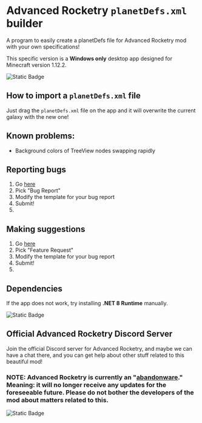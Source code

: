 # Advanced Rocketry `planetDefs.xml` builder

A program to easily create a planetDefs file for Advanced Rocketry mod with your own specifications!

This specific version is a **Windows only** desktop app designed for Minecraft version 1.12.2.

![Static Badge](https://img.shields.io/badge/License-GPL%203.0-2ea8ff?link=https%3A%2F%2Fchoosealicense.com%2Flicenses%2Fgpl-3.0%2F)
## How to import a `planetDefs.xml` file
Just drag the `planetDefs.xml` file on the app and it will overwrite the current galaxy with the new one!
  
## Known problems:
- Background colors of TreeView nodes swapping rapidly

## Reporting bugs
1. Go [here](https://github.com/DaIsimsiz/planetDefs-Builder/issues/new/choose)
2. Pick "Bug Report"
3. Modify the template for your bug report
4. Submit!
5. 
## Making suggestions
1. Go [here](https://github.com/DaIsimsiz/planetDefs-Builder/issues/new/choose)
2. Pick "Feature Request"
3. Modify the template for your bug report
4. Submit!
5. 
## Dependencies
If the app does not work, try installing **.NET 8 Runtime** manually.

![Static Badge](https://img.shields.io/badge/.NET_8-x64%20Installer-a42eff?link=https%3A%2F%2Fdotnet.microsoft.com%2Fen-us%2Fdownload%2Fdotnet%2Fthank-you%2Fruntime-8.0.4-windows-x86-installer)

## Official Advanced Rocketry Discord Server

Join the official Discord server for Advanced Rocketry, and maybe we can have a chat there, and you can get help about other stuff related to this beautiful mod!

### **NOTE:** Advanced Rocketry is currently an "[abandonware](https://en.wikipedia.org/wiki/Abandonware)." Meaning: it will no longer receive any updates for the foreseeable future. Please do not bother the developers of the mod about matters related to this.

![Static Badge](https://img.shields.io/badge/Official%20Adv.%20Rocketry%20Discord-5865f2?style=for-the-badge&logo=discord&logoColor=white&labelColor=5865f2&color=gray&link=https%3A%2F%2Fdiscord.gg%2FYRGYFdX)
